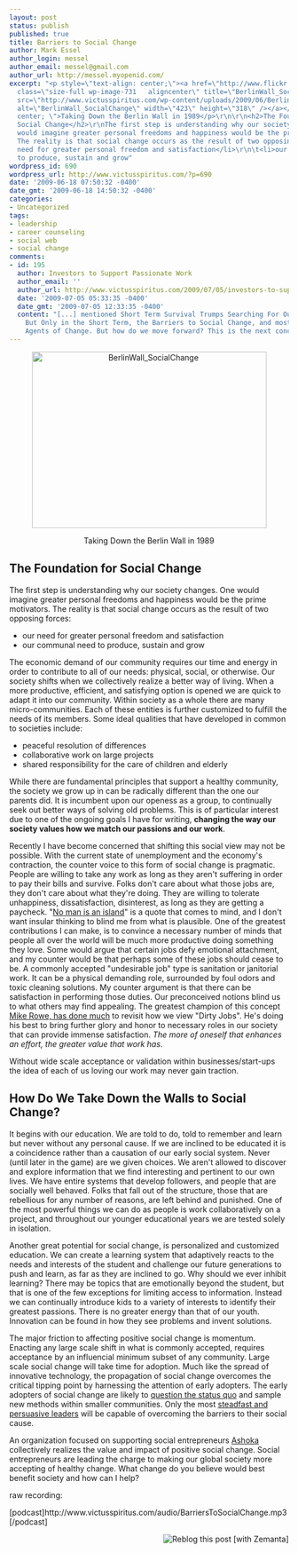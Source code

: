 ```yaml
---
layout: post
status: publish
published: true
title: Barriers to Social Change
author: Mark Essel
author_login: messel
author_email: messel@gmail.com
author_url: http://messel.myopenid.com/
excerpt: "<p style=\"text-align: center;\"><a href=\"http://www.flickr.com/photos/antaldaniel/\"><img
  class=\"size-full wp-image-731   aligncenter\" title=\"BerlinWall_SocialChange\"
  src=\"http://www.victusspiritus.com/wp-content/uploads/2009/06/BerlinWall_SocialChange.jpg\"
  alt=\"BerlinWall_SocialChange\" width=\"423\" height=\"318\" /></a></p>\r\n<p style=\"text-align:
  center; \">Taking Down the Berlin Wall in 1989</p>\r\n\r\n<h2>The Foundation for
  Social Change</h2>\r\nThe first step is understanding why our society changes. One
  would imagine greater personal freedoms and happiness would be the prime motivators.
  The reality is that social change occurs as the result of two opposing forces:\r\n<ul>\r\n\t<li>our
  need for greater personal freedom and satisfaction</li>\r\n\t<li>our communal need
  to produce, sustain and grow"
wordpress_id: 690
wordpress_url: http://www.victusspiritus.com/?p=690
date: '2009-06-18 07:50:32 -0400'
date_gmt: '2009-06-18 14:50:32 -0400'
categories:
- Uncategorized
tags:
- leadership
- career counseling
- social web
- social change
comments:
- id: 195
  author: Investors to Support Passionate Work
  author_email: ''
  author_url: http://www.victusspiritus.com/2009/07/05/investors-to-support-passionate-work/
  date: '2009-07-05 05:33:35 -0400'
  date_gmt: '2009-07-05 12:33:35 -0400'
  content: "[...] mentioned Short Term Survival Trumps Searching For Our Calling,
    But Only in the Short Term, the Barriers to Social Change, and most recently the
    Agents of Change. But how do we move forward? This is the next concept in [...]"
---
```

<p style="text-align: center;"><a href="http://www.flickr.com/photos/antaldaniel/"><img class="size-full wp-image-731   aligncenter" title="BerlinWall_SocialChange" src="http://www.victusspiritus.com/wp-content/uploads/2009/06/BerlinWall_SocialChange.jpg" alt="BerlinWall_SocialChange" width="423" height="318" /></a></p>
<p style="text-align: center; ">Taking Down the Berlin Wall in 1989</p>
<h2>The Foundation for Social Change</h2>
<p>The first step is understanding why our society changes. One would imagine greater personal freedoms and happiness would be the prime motivators. The reality is that social change occurs as the result of two opposing forces:</p>
<ul>
<li>our need for greater personal freedom and satisfaction</li>
<li>our communal need to produce, sustain and grow<a id="more"></a><a id="more-690"></a></li>
</ul>
<p>The economic demand of our community requires our time and energy in order to contribute to all of our needs: physical, social, or otherwise. Our society shifts when we collectively realize a better way of living. When a more productive, efficient, and satisfying option is opened we are quick to adapt it into our community. Within society as a whole there are many micro-communities. Each of these entities is further customized to fulfill the needs of its members. Some ideal qualities that have developed in common to societies include:</p>
<ul>
<li>peaceful resolution of differences</li>
<li>collaborative work on large projects</li>
<li>shared responsibility for the care of children and elderly</li>
</ul>
<p>While there are fundamental principles that support a healthy community, the society we grow up in can be radically different than the one our parents did. It is incumbent upon our openess as a group, to continually seek out better ways of solving old problems. This is of particular interest due to one of the ongoing goals I have for writing, <strong>changing the way our society values how we match our passions and our work</strong>.</p>
<p>Recently I have become concerned that shifting this social view may not be possible. With the current state of unemployment and the economy's contraction, the counter voice to this form of social change is pragmatic. People are willing to take any work as long as they aren't suffering in order to pay their bills and survive. Folks don't care about what those jobs are, they don't care about what they're doing. They are willing to tolerate unhappiness, dissatisfaction, disinterest, as long as they are getting a paycheck. "<a href="http://isu.indstate.edu/ilnprof/ENG451/ISLAND/index.html">No man is an island</a>" is a quote that comes to mind, and I don't want insular thinking to blind me from what is plausible. One of the greatest contributions I can make, is to convince a necessary number of minds that people all over the world will be much more productive doing something they love. Some would argue that certain jobs defy emotional attachment, and my counter would be that perhaps some of these jobs should cease to be. A commonly accepted "undesirable job" type is sanitation or janitorial work. It can be a physical demanding role, surrounded by foul odors and toxic cleaning solutions. My counter argument is that there can be satisfaction in performing those duties. Our preconceived notions blind us to what others may find appealing. The greatest champion of this concept <a href="http://www.victusspiritus.com/2009/03/02/ode-to-all-tasks-unclean-in-particular-dirty-jobs/">Mike Rowe, has done much</a> to revisit how we view "Dirty Jobs". He's doing his best to bring further glory and honor to necessary roles in our society that can provide immense satisfaction. <em>The more of oneself that enhances an effort, the greater value that work has</em>.</p>
<p>Without wide scale acceptance or validation within businesses/start-ups the idea of each of us loving our work may never gain traction.</p>
<h2 style="font-size: 1.5em;">How Do We Take Down the Walls to Social Change?</h2>
<p>It begins with our education. We are told to do, told to remember and learn but never without any personal cause. If we are inclined to be educated it is a coincidence rather than a causation of our early social system. Never (until later in the game) are we given choices. We aren't allowed to discover and explore information that we find interesting and pertinent to our own lives. We have entire systems that develop followers, and people that are socially well behaved. Folks that fall out of the structure, those that are rebellious for any number of reasons, are left behind and punished. One of the most powerful things we can do as people is work collaboratively on a project, and throughout our younger educational years we are tested solely in isolation. </p>
<p>Another great potential for social change, is personalized and customized education. We can create a learning system that adaptively reacts to the needs and interests of the student and challenge our future generations to push and learn, as far as they are inclined to go. Why should we ever inhibit learning? There may be topics that are emotionally beyond the student, but that is one of the few exceptions for limiting access to information. Instead we can continually introduce kids to a variety of interests to identify their greatest passions. There is no greater energy than that of our youth. Innovation can be found in how they see problems and invent solutions.</p>
<p>The major friction to affecting positive social change is momentum. Enacting any large scale shift in what is commonly accepted, requires acceptance by an influencial minimum subset of any community. Large scale social change will take time for adoption. Much like the spread of innovative technology, the propagation of social change overcomes the critical tipping point by harnessing the attention of early adopters. The early adopters of social change are likely to <a href="http://www.victusspiritus.com/2009/06/16/shatter-the-status-quo/">question the status quo</a> and sample new methods within smaller communities. Only the most <a href="http://www.victusspiritus.com/2009/06/15/legendary-leaders-just-dont-quit/">steadfast and persuasive leaders</a> will be capable of overcoming the barriers to their social cause.</p>
<p>An organization focused on supporting social entrepreneurs <a href="http://www.ashoka.org/social_entrepreneur">Ashoka</a> collectively realizes the value and impact of positive social change. Social entrepreneurs are leading the charge to making our global society more accepting of healthy change. What change do you believe would best benefit society and how can I help?</p>
<p>raw recording:</p>
<p>[podcast]http://www.victusspiritus.com/audio/BarriersToSocialChange.mp3[/podcast]</p>
<div class="zemanta-pixie" style="margin-top: 10px; height: 15px;"><a class="zemanta-pixie-a" title="Reblog this post [with Zemanta]" href="http://reblog.zemanta.com/zemified/2495ec36-d11c-4e47-8243-cebb2f55128b/"><img class="zemanta-pixie-img" style="border: none; float: right;" src="http://img.zemanta.com/reblog_e.png?x-id=2495ec36-d11c-4e47-8243-cebb2f55128b" alt="Reblog this post [with Zemanta]" /></a><span class="zem-script more-related pretty-attribution"><script src="http://static.zemanta.com/readside/loader.js" type="text/javascript"></script></span></div>
